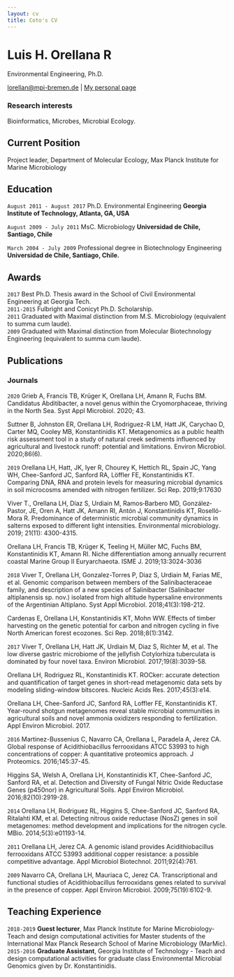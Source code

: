 ```yaml
---
layout: cv
title: Coto's CV
---
```

# Luis H. Orellana R
Environmental Engineering, Ph.D.

<div id="webaddress">
<a href="lorellar@gmail.com">lorellan@mpi-bremen.de</a>
| <a href="https://lhor.github.io/markdown-cv/">My personal page</a>
</div>

### Research interests

Bioinformatics, Microbes, Microbial Ecology.

## Current Position
Project leader, Department of Molecular Ecology, Max Planck Institute for Marine Microbiology

## Education
`August 2011 - August 2017` Ph.D. Environmental Engineering
__Georgia Institute of Technology, Atlanta, GA, USA__

`August 2009 - July 2011` MsC. Microbiology
__Universidad de Chile, Santiago, Chile__

`March 2004 - July 2009` Professional degree in Biotechnology Engineering
__Universidad de Chile, Santiago, Chile.__

## Awards

`2017` Best Ph.D. Thesis award in the School of Civil Environmental Engineering at Georgia Tech.  
`2011-2015` Fulbright and Conicyt Ph.D. Scholarship.   
`2011` Graduated with Maximal distinction from M.S. Microbiology (equivalent to summa cum laude).  
`2009` Graduated with Maximal distinction from Molecular Biotechnology Engineering (equivalent to summa cum laude).  

## Publications

<!-- A list is also available [online](http://scholar.google.co.uk/citations?user=C2r2xq0AAAAJ) -->

### Journals
`2020`
Grieb A, Francis TB, Krüger K, Orellana LH, Amann R, Fuchs BM. Candidatus Abditibacter, a novel genus within the Cryomorphaceae, thriving in the North Sea. Syst Appl Microbiol. 2020; 43.

Suttner B, Johnston ER, Orellana LH, Rodriguez-R LM, Hatt JK, Carychao D, Carter MQ, Cooley MB, Konstantinidis KT. Metagenomics as a public health risk assessment tool in a study of natural creek sediments influenced by agricultural and livestock runoff: potential and limitations. Environ Microbiol. 2020;86(6).


`2019`
Orellana LH, Hatt, JK, Iyer R, Chourey K, Hettich RL, Spain JC, Yang WH, Chee-Sanford JC, Sanford RA, Löffler FE, Konstantinidis KT. Comparing DNA, RNA and protein levels for measuring microbial dynamics in soil microcosms amended with nitrogen fertilizer. Sci Rep. 2019;9:17630

Viver T., Orellana LH, Díaz S, Urdiain M, Ramos‐Barbero MD, González‐Pastor, JE, Oren A, Hatt JK, Amann RI, Antón J, Konstantinidis KT, Roselló-Mora R. Predominance of deterministic microbial community dynamics in salterns exposed to different light intensities. Environmental microbiology. 2019; 21(11): 4300-4315.

Orellana LH, Francis TB, Krüger K, Teeling H, Müller MC, Fuchs BM, Konstantinidis KT, Amann RI. Niche differentiation among annually recurrent coastal Marine Group II Euryarchaeota. ISME J. 2019;13:3024-3036

`2018`
Viver T, Orellana LH, Gonzalez-Torres P, Diaz S, Urdiain M, Farias ME, et al. Genomic comparison between members of the Salinibacteraceae family, and description of a new species of Salinibacter (Salinibacter altiplanensis sp. nov.) isolated from high altitude hypersaline environments of the Argentinian Altiplano. Syst Appl Microbiol. 2018;41(3):198-212.  

Cardenas E, Orellana LH, Konstantinidis KT, Mohn WW. Effects of timber harvesting on the genetic potential for carbon and nitrogen cycling in five North American forest ecozones. Sci Rep. 2018;8(1):3142.   

`2017`
Viver T, Orellana LH, Hatt JK, Urdiain M, Diaz S, Richter M, et al. The low diverse gastric microbiome of the jellyfish Cotylorhiza tuberculata is dominated by four novel taxa. Environ Microbiol. 2017;19(8):3039-58.   

Orellana LH, Rodriguez RL, Konstantinidis KT. ROCker: accurate detection and quantification of target genes in short-read metagenomic data sets by modeling sliding-window bitscores. Nucleic Acids Res. 2017;45(3):e14.   

Orellana LH, Chee-Sanford JC, Sanford RA, Loffler FE, Konstantinidis KT. Year-round shotgun metagenomes reveal stable microbial communities in agricultural soils and novel ammonia oxidizers responding to fertilization. Appl Environ Microbiol. 2017.    

`2016`
Martinez-Bussenius C, Navarro CA, Orellana L, Paradela A, Jerez CA. Global response of Acidithiobacillus ferrooxidans ATCC 53993 to high concentrations of copper: A quantitative proteomics approach. J Proteomics. 2016;145:37-45.    

Higgins SA, Welsh A, Orellana LH, Konstantinidis KT, Chee-Sanford JC, Sanford RA, et al. Detection and Diversity of Fungal Nitric Oxide Reductase Genes (p450nor) in Agricultural Soils. Appl Environ Microbiol. 2016;82(10):2919-28.    

`2014`
Orellana LH, Rodriguez RL, Higgins S, Chee-Sanford JC, Sanford RA, Ritalahti KM, et al. Detecting nitrous oxide reductase (NosZ) genes in soil metagenomes: method development and implications for the nitrogen cycle. MBio. 2014;5(3):e01193-14.   

`2011`
Orellana LH, Jerez CA. A genomic island provides Acidithiobacillus ferrooxidans ATCC 53993 additional copper resistance: a possible competitive advantage. Appl Microbiol Biotechnol. 2011;92(4):761.   

`2009`
Navarro CA, Orellana LH, Mauriaca C, Jerez CA. Transcriptional and functional studies of Acidithiobacillus ferrooxidans genes related to survival in the presence of copper. Appl Environ Microbiol. 2009;75(19):6102-9.    

## Teaching Experience

`2018-2019`
__Guest lecturer__, Max Planck Institute for Marine Microbiology- Teach and design computational activities for Master students of the International Max Planck Research School of Marine Microbiology (MarMic).  
`2015-2016`
__Graduate Assistant__, Georgia Institute of Technology - Teach and design computational activities for graduate class Environmental Microbial Genomics given by Dr. Konstantinidis.   


<!-- ### Footer

Last updated: Jan 2019 -->
